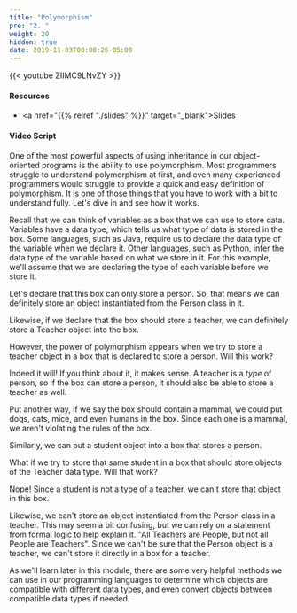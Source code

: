```yaml
---
title: "Polymorphism"
pre: "2. "
weight: 20
hidden: true
date: 2019-11-03T00:00:26-05:00
---
```


{{< youtube ZIIMC9LNvZY >}}

#### Resources

* <a href="{{% relref "./slides" %}}" target="_blank">Slides</a>

#### Video Script

One of the most powerful aspects of using inheritance in our object-oriented programs is the ability to use polymorphism. Most programmers struggle to understand polymorphism at first, and even many experienced programmers would struggle to provide a quick and easy definition of polymorphism. It is one of those things that you have to work with a bit to understand fully. Let's dive in and see how it works.

Recall that we can think of variables as a box that we can use to store data. Variables have a data type, which tells us what type of data is stored in the box. Some languages, such as Java, require us to declare the data type of the variable when we declare it. Other languages, such as Python, infer the data type of the variable based on what we store in it. For this example, we'll assume that we are declaring the type of each variable before we store it.

Let's declare that this box can only store a person. So, that means we can definitely store an object instantiated from the Person class in it.

Likewise, if we declare that the box should store a teacher, we can definitely store a Teacher object into the box.

However, the power of polymorphism appears when we try to store a teacher object in a box that is declared to store a person. Will this work?

Indeed it will! If you think about it, it makes sense. A teacher is a _type_ of person, so if the box can store a person, it should also be able to store a teacher as well.

Put another way, if we say the box should contain a mammal, we could put dogs, cats, mice, and even humans in the box. Since each one is a mammal, we aren't violating the rules of the box.

Similarly, we can put a student object into a box that stores a person.

What if we try to store that same student in a box that should store objects of the Teacher data type. Will that work?

Nope! Since a student is not a type of a teacher, we can't store that object in this box.

Likewise, we can't store an object instantiated from the Person class in a teacher. This may seem a bit confusing, but we can rely on a statement from formal logic to help explain it. "All Teachers are People, but not all People are Teachers". Since we can't be sure that the Person object is a teacher, we can't store it directly in a box for a teacher.

As we'll learn later in this module, there are some very helpful methods we can use in our programming languages to determine which objects are compatible with different data types, and even convert objects between compatible data types if needed.
